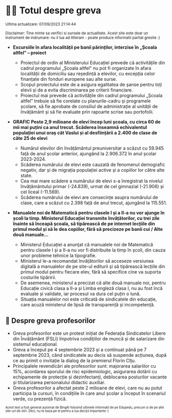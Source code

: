 # 👩‍🏫 Totul despre greva
<sub>Ultima actualizare: 07/09/2023 21:14:44</sub>

<sub>Disclaimer: Tine minte sa verifici si sursele de actualitate. Acest site este doar un instrument de indrumare: nu il lua ad litteram - poate produce informatii partial gresite :)</sub>

- **Excursiile în afara localității pe banii părinților, interzise în „Școala altfel” – proiect**
    - Proiectul de ordin al Ministerului Educației prevede că activitățile din cadrul programului „Școala altfel” nu pot fi organizate în afara localității de domiciliu sau reședință a elevilor, cu excepția celor finanțate din fonduri europene sau alte surse.
    - Scopul proiectului este de a asigura egalitatea de șanse pentru toți elevii și de a evita discriminarea pe criterii financiare.
    - Proiectul mai prevede că activitățile din cadrul programului „Școala altfel” trebuie să fie corelate cu planurile-cadru și programele școlare, să fie aprobate de consiliul de administrație al unității de învățământ și să fie evaluate prin rapoarte scrise sau portofolii.

- **GRAFIC Peste 2,9 milioane de elevi încep luni școala, cu circa 60 de mii mai puțini ca anul trecut. Scăderea înseamnă echivalentul populației unui oraș cât Vaslui și al desființării a 2.400 de clase de câte 25 de elevi**
    - Numărul elevilor din învățământul preuniversitar a scăzut cu 59.945 față de anul școlar anterior, ajungând la 2.906.372 în anul școlar 2023-2024.
    - Scăderea numărului de elevi este cauzată de fenomenul demografic negativ, dar și de migrația populației active și a copiilor lor către alte state.
    - Cea mai mare scădere a numărului de elevi s-a înregistrat la nivelul învățământului primar (-24.839), urmat de cel gimnazial (-21.906) și cel liceal (-11.569).
    - Scăderea numărului de elevi are consecințe asupra numărului de clase, care a scăzut cu 2.398 față de anul trecut, ajungând la 115.551.

- **Manualele noi de Matematică pentru clasele I și a II-a nu vor ajunge în școli la timp. Ministerul Educației transmite învățătorilor, cu trei zile înainte să înceapă școala, să tipărească de pe internet lecțiile din primul modul și să le dea copiilor, fără să precizeze pe banii cui / Alte două manuale...**
    - Ministerul Educației a anunțat că manualele noi de Matematică pentru clasele I și a II-a nu vor fi distribuite la timp în școli, din cauza unor probleme tehnice la tipografie.
    - Ministerul le-a recomandat învățătorilor să acceseze versiunea digitală a manualelor de pe site-ul editurii și să tipărească lecțiile din primul modul pentru fiecare elev, fără să specifice cine va suporta costurile tipăririi.
    - De asemenea, ministerul a precizat că alte două manuale noi, pentru Educație civică clasa a II-a și Limba engleză clasa I, nu au fost încă evaluate și validate, iar procesul va dura cel puțin o lună.
    - Situația manualelor noi este criticată de sindicatele din educație, care acuză ministerul de lipsă de transparență și incompetență.

## 🏫 Despre greva profesorilor
- Greva profesorilor este un protest inițiat de Federația Sindicatelor Libere din Învățământ (FSLI) împotriva condițiilor de muncă și de salarizare din sistemul educațional.
- Greva a început pe 4 septembrie 2023 și a continuat până pe 7 septembrie 2023, când sindicatele au decis să suspende acțiunea, după ce au primit o invitație la dialog de la premierul Florin Cîțu.
- Principalele revendicări ale profesorilor sunt: majorarea salariilor cu 15%, acordarea sporului de risc epidemiologic, asigurarea dotării cu echipamente de protecție și dezinfectanți, deblocarea posturilor vacante și titularizarea personalului didactic auxiliar.
- Greva profesorilor a afectat peste 2 milioane de elevi, care nu au putut participa la cursuri, în condițiile în care anul școlar a început în scenariul verde, cu prezență fizică.


<sub><sub>Acest text a fost generat automat de BingAI folosind ultimele informatii de pe Edupedu, precum si de pe alte site-uri de stiri. Deci, nu te baza pe el pentru a lua decizii importante :)</sub></sub>